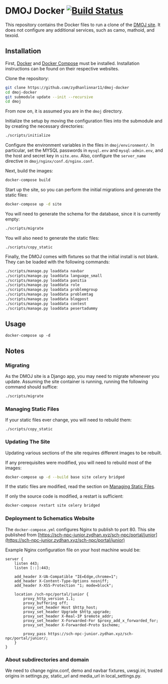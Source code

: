 DMOJ Docker [![Build Status](https://github.com/zydhanlinnar11/schematics-npc-online-judge/workflows/Build%20Docker%20Images/badge.svg)](https://github.com/zydhanlinnar11/schematics-npc-online-judge/actions/)
=====

This repository contains the Docker files to run a clone of the [DMOJ site](https://github.com/DMOJ/online-judge). It does not configure any additional services, such as camo, mathoid, and texoid.

## Installation

First, [Docker](https://www.docker.com/) and [Docker Compose](https://docs.docker.com/compose/) must be installed. Installation instructions can be found on their respective websites.

Clone the repository:
```sh
git clone https://github.com/zydhanlinnar11/dmoj-docker
cd dmoj-docker
git submodule update --init --recursive
cd dmoj
```
From now on, it is assumed you are in the `dmoj` directory.

Initialize the setup by moving the configuration files into the submodule and by creating the necessary directories:
```sh
./scripts/initialize
```

Configure the environment variables in the files in `dmoj/environment/`. In particular, set the MYSQL passwords in `mysql.env` and `mysql-admin.env`, and the host and secret key in `site.env`. Also, configure the `server_name` directive in `dmoj/nginx/conf.d/nginx.conf`.

Next, build the images:
```sh
docker-compose build
```

Start up the site, so you can perform the initial migrations and generate the static files:
```sh
docker-compose up -d site
```

You will need to generate the schema for the database, since it is currently empty:
```sh
./scripts/migrate
```

You will also need to generate the static files:
```
./scripts/copy_static
```

Finally, the DMOJ comes with fixtures so that the initial install is not blank. They can be loaded with the following commands:
```sh
./scripts/manage.py loaddata navbar
./scripts/manage.py loaddata language_small
./scripts/manage.py loaddata panitia
./scripts/manage.py loaddata role
./scripts/manage.py loaddata problemgroup
./scripts/manage.py loaddata problemtag
./scripts/manage.py loaddata blogpost
./scripts/manage.py loaddata contest
./scripts/manage.py loaddata pesertadummy
```

## Usage
```
docker-compose up -d
```

## Notes

### Migrating
As the DMOJ site is a Django app, you may need to migrate whenever you update. Assuming the site container is running, running the following command should suffice:
```sh
./scripts/migrate
```

### Managing Static Files
If your static files ever change, you will need to rebuild them:
```
./scripts/copy_static
```

### Updating The Site
Updating various sections of the site requires different images to be rebuilt.

If any prerequisites were modified, you will need to rebuild most of the images:
```sh
docker-compose up -d --build base site celery bridged
```
If the static files are modified, read the section on [Managing Static Files](#managing-static-files).

If only the source code is modified, a restart is sufficient:
```sh
docker-compose restart site celery bridged
```

### Deployment to Schematics Website

The `docker-compose.yml` configures Nginx to publish to port 80. This site published from [https://sch-npc-junior.zydhan.xyz/sch-npc/portal/junior](https://sch-npc-junior.zydhan.xyz/sch-npc/portal/junior)

Example Nginx configuration file on your host machine would be:
```
server {
    listen 443;
    listen [::]:443;

    add_header X-UA-Compatible "IE=Edge,chrome=1";
    add_header X-Content-Type-Options nosniff;
    add_header X-XSS-Protection "1; mode=block";

    location /sch-npc/portal/junior {
        proxy_http_version 1.1;
        proxy_buffering off;
        proxy_set_header Host $http_host;
        proxy_set_header Upgrade $http_upgrade;
        proxy_set_header X-Real-IP $remote_addr;
        proxy_set_header X-Forwarded-For $proxy_add_x_forwarded_for;
        proxy_set_header X-Forwarded-Proto $scheme;

        proxy_pass https://sch-npc-junior.zydhan.xyz/sch-npc/portal/junior/;
    }
}
```

### About subdirectories and domain

We need to change nginx.conf, demo and navbar fixtures, uwsgi.ini, trusted origins in settings.py, static_url and media_url in local_settings.py.
